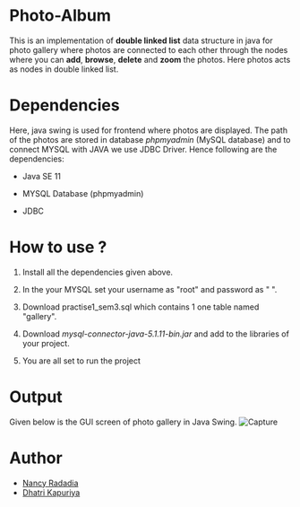 # Photo-Album
This is an implementation of **double linked list** data structure in java for photo gallery where photos are connected to each other through the nodes where you can  **add**, **browse**, **delete** and **zoom** the photos.  Here photos acts as nodes in double linked list.



# Dependencies

Here, java swing is used for frontend where photos are displayed. The path of the photos are stored in database *phpmyadmin* (MySQL database)  and to connect MYSQL with JAVA we use JDBC Driver. Hence following are the dependencies:

+ Java SE 11

+ MYSQL Database (phpmyadmin)

+ JDBC

  

# How to use ?

1. Install all the dependencies given above.

2. In the  your MYSQL set your username as "root"  and password as " ".
3. Download practise1_sem3.sql which contains 1 one table named "gallery".
4. Download *mysql-connector-java-5.1.11-bin.jar* and add to the libraries of your project.
5. You are all set to run the project

# Output
Given below is the GUI screen of photo gallery in Java Swing.
![Capture](https://user-images.githubusercontent.com/65729151/82688817-23917d00-9c77-11ea-83c2-9a15dfa10baa.PNG)

# Author
+ [Nancy Radadia](https://github.com/nancyradadia)
+ [Dhatri Kapuriya](https://github.com/dhatrikapuriya)
